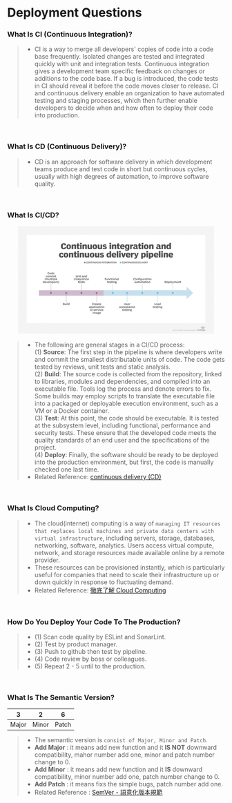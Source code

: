 # Deployment Questions

### **What Is CI (Continuous Integration)?**
> - CI is a way to merge all developers' copies of code into a code base frequently. Isolated changes are tested and integrated quickly with unit and integration tests. Continuous integration gives a development team specific feedback on changes or additions to the code base. If a bug is introduced, the code tests in CI should reveal it before the code moves closer to release. CI and continuous delivery enable an organization to have automated testing and staging processes, which then further enable developers to decide when and how often to deploy their code into production.

<br/>

### **What Is CD (Continuous Delivery)?**
> - CD is an approach for software delivery in which development teams produce and test code in short but continuous cycles, usually with high degrees of automation, to improve software quality. 

<br/>


### **What Is CI/CD?**

<p align="center">
    <img src="img/itops-cicd_pipeline.png" alt="itops-cicd_pipeline.png" title="itops-cicd_pipeline.png" width="90%">
</p>

> - The following are general stages in a CI/CD process: <br/>
> (1) **Source**: The first step in the pipeline is where developers write and commit the smallest distributable units of code. The code gets tested by reviews, unit tests and static analysis. <br/>
> (2) **Build**: The source code is collected from the repository, linked to libraries, modules and dependencies, and compiled into an executable file. Tools log the process and denote errors to fix. Some builds may employ scripts to translate the executable file into a packaged or deployable execution environment, such as a VM or a Docker container. <br/>
> (3) **Test**: At this point, the code should be executable. It is tested at the subsystem level, including functional, performance and security tests. These ensure that the developed code meets the quality standards of an end user and the specifications of the project.  <br/>
> (4) **Deploy**: Finally, the software should be ready to be deployed into the production environment, but first, the code is manually checked one last time. <br/>
> - Related Reference: [continuous delivery (CD)](https://www.techtarget.com/searchitoperations/definition/continuous-delivery-CD)

<br/>



### **What Is Cloud Computing?**
> - The cloud(internet) computing is a way of `managing IT resources that replaces local machines and private data centers with virtual infrastructure`, including servers, storage, databases, networking, software, analytics. Users access virtual compute, network, and storage resources made available online by a remote provider. 
> - These resources can be provisioned instantly, which is particularly useful for companies that need to scale their infrastructure up or down quickly in response to fluctuating demand.
> - Related Reference: [徹底了解 Cloud Computing](https://www.ithome.com.tw/article/93006)

<br/>


### **How Do You Deploy Your Code To The Production?**
> - (1) Scan code quality by ESLint and SonarLint.
> - (2) Test by product manager.
> - (3) Push to github then test by pipeline.
> - (4) Code review by boss or colleagues.
> - (5) Repeat 2 - 5 until to the production.

<br/>


### **What Is The Semantic Version?**

| 3 | 2 | 6 | 
|---|---|---|
| Major | Minor | Patch  |


> - The semantic version is `consist of Major, Minor and Patch`.
> - **Add Major** : it means add new function and it **IS NOT** downward compatibility, mahor number add one, minor and patch number change to 0.
> - **Add Minor** : it means add new function and it **IS** downward compatibility, minor number add one, patch number change to 0.
> - **Add Patch** : it means fixs the simple bugs, patch number add one.
> - Related Reference : [SemVer - 語意化版本規範](https://www.eebreakdown.com/2016/09/semver.html)

<br/>


